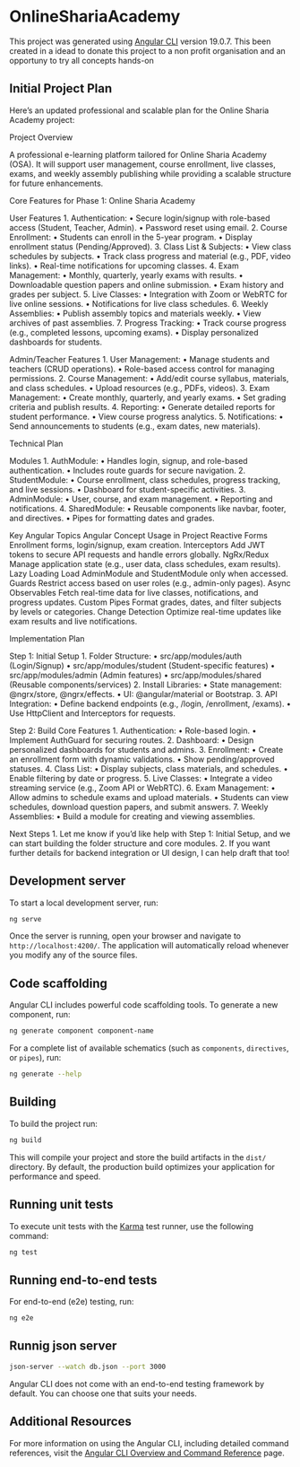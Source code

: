 # OnlineShariaAcademy

This project was generated using [Angular CLI](https://github.com/angular/angular-cli) version 19.0.7.
This been created in a idead to donate this project to a non profit organisation and an opportuny to try all concepts hands-on

## Initial Project Plan
Here’s an updated professional and scalable plan for the Online Sharia Academy project:

Project Overview

A professional e-learning platform tailored for Online Sharia Academy (OSA). It will support user management, course enrollment, live classes, exams, and weekly assembly publishing while providing a scalable structure for future enhancements.

Core Features for Phase 1: Online Sharia Academy

User Features
	1.	Authentication:
	•	Secure login/signup with role-based access (Student, Teacher, Admin).
	•	Password reset using email.
	2.	Course Enrollment:
	•	Students can enroll in the 5-year program.
	•	Display enrollment status (Pending/Approved).
	3.	Class List & Subjects:
	•	View class schedules by subjects.
	•	Track class progress and material (e.g., PDF, video links).
	•	Real-time notifications for upcoming classes.
	4.	Exam Management:
	•	Monthly, quarterly, yearly exams with results.
	•	Downloadable question papers and online submission.
	•	Exam history and grades per subject.
	5.	Live Classes:
	•	Integration with Zoom or WebRTC for live online sessions.
	•	Notifications for live class schedules.
	6.	Weekly Assemblies:
	•	Publish assembly topics and materials weekly.
	•	View archives of past assemblies.
	7.	Progress Tracking:
	•	Track course progress (e.g., completed lessons, upcoming exams).
	•	Display personalized dashboards for students.

Admin/Teacher Features
	1.	User Management:
	•	Manage students and teachers (CRUD operations).
	•	Role-based access control for managing permissions.
	2.	Course Management:
	•	Add/edit course syllabus, materials, and class schedules.
	•	Upload resources (e.g., PDFs, videos).
	3.	Exam Management:
	•	Create monthly, quarterly, and yearly exams.
	•	Set grading criteria and publish results.
	4.	Reporting:
	•	Generate detailed reports for student performance.
	•	View course progress analytics.
	5.	Notifications:
	•	Send announcements to students (e.g., exam dates, new materials).

Technical Plan

Modules
	1.	AuthModule:
	•	Handles login, signup, and role-based authentication.
	•	Includes route guards for secure navigation.
	2.	StudentModule:
	•	Course enrollment, class schedules, progress tracking, and live sessions.
	•	Dashboard for student-specific activities.
	3.	AdminModule:
	•	User, course, and exam management.
	•	Reporting and notifications.
	4.	SharedModule:
	•	Reusable components like navbar, footer, and directives.
	•	Pipes for formatting dates and grades.

Key Angular Topics
Angular Concept	Usage in Project
Reactive Forms	Enrollment forms, login/signup, exam creation.
Interceptors	Add JWT tokens to secure API requests and handle errors globally.
NgRx/Redux	Manage application state (e.g., user data, class schedules, exam results).
Lazy Loading	Load AdminModule and StudentModule only when accessed.
Guards	Restrict access based on user roles (e.g., admin-only pages).
Async Observables	Fetch real-time data for live classes, notifications, and progress updates.
Custom Pipes	Format grades, dates, and filter subjects by levels or categories.
Change Detection	Optimize real-time updates like exam results and live notifications.

Implementation Plan

Step 1: Initial Setup
	1.	Folder Structure:
	•	src/app/modules/auth (Login/Signup)
	•	src/app/modules/student (Student-specific features)
	•	src/app/modules/admin (Admin features)
	•	src/app/modules/shared (Reusable components/services)
	2.	Install Libraries:
	•	State management: @ngrx/store, @ngrx/effects.
	•	UI: @angular/material or Bootstrap.
	3.	API Integration:
	•	Define backend endpoints (e.g., /login, /enrollment, /exams).
	•	Use HttpClient and Interceptors for requests.

Step 2: Build Core Features
	1.	Authentication:
	•	Role-based login.
	•	Implement AuthGuard for securing routes.
	2.	Dashboard:
	•	Design personalized dashboards for students and admins.
	3.	Enrollment:
	•	Create an enrollment form with dynamic validations.
	•	Show pending/approved statuses.
	4.	Class List:
	•	Display subjects, class materials, and schedules.
	•	Enable filtering by date or progress.
	5.	Live Classes:
	•	Integrate a video streaming service (e.g., Zoom API or WebRTC).
	6.	Exam Management:
	•	Allow admins to schedule exams and upload materials.
	•	Students can view schedules, download question papers, and submit answers.
	7.	Weekly Assemblies:
	•	Build a module for creating and viewing assemblies.

Next Steps
	1.	Let me know if you’d like help with Step 1: Initial Setup, and we can start building the folder structure and core modules.
	2.	If you want further details for backend integration or UI design, I can help draft that too!
 
## Development server

To start a local development server, run:

```bash
ng serve
```

Once the server is running, open your browser and navigate to `http://localhost:4200/`. The application will automatically reload whenever you modify any of the source files.

## Code scaffolding

Angular CLI includes powerful code scaffolding tools. To generate a new component, run:

```bash
ng generate component component-name
```

For a complete list of available schematics (such as `components`, `directives`, or `pipes`), run:

```bash
ng generate --help
```

## Building

To build the project run:

```bash
ng build
```

This will compile your project and store the build artifacts in the `dist/` directory. By default, the production build optimizes your application for performance and speed.

## Running unit tests

To execute unit tests with the [Karma](https://karma-runner.github.io) test runner, use the following command:

```bash
ng test
```

## Running end-to-end tests

For end-to-end (e2e) testing, run:

```bash
ng e2e
```

## Runnig json server
```bash
json-server --watch db.json --port 3000
```
Angular CLI does not come with an end-to-end testing framework by default. You can choose one that suits your needs.

## Additional Resources

For more information on using the Angular CLI, including detailed command references, visit the [Angular CLI Overview and Command Reference](https://angular.dev/tools/cli) page.
